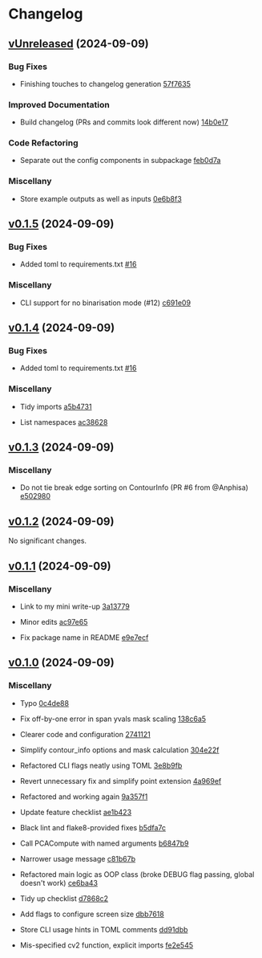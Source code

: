 # Changelog

<!-- insertion marker -->
## [vUnreleased](https://github.com/lmmx/page-dewarp/releases/tag/Unreleased) (2024-09-09)

### Bug Fixes
- Finishing touches to changelog generation [57f7635](https://github.com/lmmx/page-dewarp/commit/57f7635)


### Improved Documentation
- Build changelog (PRs and commits look different now) [14b0e17](https://github.com/lmmx/page-dewarp/commit/14b0e17)


### Code Refactoring
- Separate out the config components in subpackage [feb0d7a](https://github.com/lmmx/page-dewarp/commit/feb0d7a)


### Miscellany
- Store example outputs as well as inputs [0e6b8f3](https://github.com/lmmx/page-dewarp/commit/0e6b8f3)


## [v0.1.5](https://github.com/lmmx/page-dewarp/releases/tag/0.1.5) (2024-09-09)

### Bug Fixes
- Added toml to requirements.txt [#16](https://github.com/lmmx/page-dewarp/pull/16)


### Miscellany
- CLI support for no binarisation mode (#12) [c691e09](https://github.com/lmmx/page-dewarp/commit/c691e09)


## [v0.1.4](https://github.com/lmmx/page-dewarp/releases/tag/0.1.4) (2024-09-09)

### Bug Fixes
- Added toml to requirements.txt [#16](https://github.com/lmmx/page-dewarp/pull/16)


### Miscellany
- Tidy imports [a5b4731](https://github.com/lmmx/page-dewarp/commit/a5b4731)

- List namespaces [ac38628](https://github.com/lmmx/page-dewarp/commit/ac38628)


## [v0.1.3](https://github.com/lmmx/page-dewarp/releases/tag/0.1.3) (2024-09-09)

### Miscellany
- Do not tie break edge sorting on ContourInfo (PR #6 from @Anphisa) [e502980](https://github.com/lmmx/page-dewarp/commit/e502980)


## [v0.1.2](https://github.com/lmmx/page-dewarp/releases/tag/0.1.2) (2024-09-09)
No significant changes.

## [v0.1.1](https://github.com/lmmx/page-dewarp/releases/tag/0.1.1) (2024-09-09)

### Miscellany
- Link to my mini write-up [3a13779](https://github.com/lmmx/page-dewarp/commit/3a13779)

- Minor edits [ac97e65](https://github.com/lmmx/page-dewarp/commit/ac97e65)

- Fix package name in README [e9e7ecf](https://github.com/lmmx/page-dewarp/commit/e9e7ecf)


## [v0.1.0](https://github.com/lmmx/page-dewarp/releases/tag/0.1.0) (2024-09-09)

### Miscellany
- Typo [0c4de88](https://github.com/lmmx/page-dewarp/commit/0c4de88)

- Fix off-by-one error in span yvals mask scaling [138c6a5](https://github.com/lmmx/page-dewarp/commit/138c6a5)

- Clearer code and configuration [2741121](https://github.com/lmmx/page-dewarp/commit/2741121)

- Simplify contour_info options and mask calculation [304e22f](https://github.com/lmmx/page-dewarp/commit/304e22f)

- Refactored CLI flags neatly using TOML [3e8b9fb](https://github.com/lmmx/page-dewarp/commit/3e8b9fb)

- Revert unnecessary fix and simplify point extension [4a969ef](https://github.com/lmmx/page-dewarp/commit/4a969ef)

- Refactored and working again [9a357f1](https://github.com/lmmx/page-dewarp/commit/9a357f1)

- Update feature checklist [ae1b423](https://github.com/lmmx/page-dewarp/commit/ae1b423)

- Black lint and flake8-provided fixes [b5dfa7c](https://github.com/lmmx/page-dewarp/commit/b5dfa7c)

- Call PCACompute with named arguments [b6847b9](https://github.com/lmmx/page-dewarp/commit/b6847b9)

- Narrower usage message [c81b67b](https://github.com/lmmx/page-dewarp/commit/c81b67b)

- Refactored main logic as OOP class (broke DEBUG flag passing, global doesn't work) [ce6ba43](https://github.com/lmmx/page-dewarp/commit/ce6ba43)

- Tidy up checklist [d7868c2](https://github.com/lmmx/page-dewarp/commit/d7868c2)

- Add flags to configure screen size [dbb7618](https://github.com/lmmx/page-dewarp/commit/dbb7618)

- Store CLI usage hints in TOML comments [dd91dbb](https://github.com/lmmx/page-dewarp/commit/dd91dbb)

- Mis-specified cv2 function, explicit imports [fe2e545](https://github.com/lmmx/page-dewarp/commit/fe2e545)
